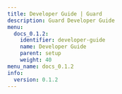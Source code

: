 ```yaml
---
title: Developer Guide | Guard
description: Guard Developer Guide
menu:
  docs_0.1.2:
    identifier: developer-guide
    name: Developer Guide
    parent: setup
    weight: 40
menu_name: docs_0.1.2
info:
  version: 0.1.2
---
```


